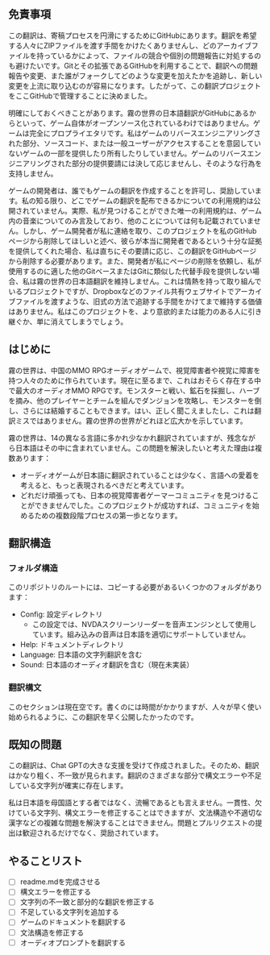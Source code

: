 ## **免責事項**

この翻訳は、寄稿プロセスを円滑にするためにGitHubにあります。翻訳を希望する人々にZIPファイルを渡す手間をかけたくありませんし、どのアーカイブファイルを持っているかによって、ファイルの競合や個別の問題報告に対処するのも避けたいです。Gitとその拡張であるGitHubを利用することで、翻訳への問題報告や変更、また誰がフォークしてどのような変更を加えたかを追跡し、新しい変更を上流に取り込むのが容易になります。したがって、この翻訳プロジェクトをここGitHubで管理することに決めました。

明確にしておくべきことがあります。霧の世界の日本語翻訳がGitHubにあるからといって、ゲーム自体がオープンソース化されているわけではありません。ゲームは完全にプロプライエタリです。私はゲームのリバースエンジニアリングされた部分、ソースコード、または一般ユーザーがアクセスすることを意図していないゲームの一部を提供したり所有したりしていません。ゲームのリバースエンジニアリングされた部分の提供要請には決して応じませんし、そのような行為を支持しません。

ゲームの開発者は、誰でもゲームの翻訳を作成することを許可し、奨励しています。私の知る限り、どこでゲームの翻訳を配布できるかについての利用規約は公開されていません。実際、私が見つけることができた唯一の利用規約は、ゲーム内の音楽についてのみ言及しており、他のことについては何も記載されていません。しかし、ゲーム開発者が私に連絡を取り、このプロジェクトを私のGitHubページから削除してほしいと述べ、彼らが本当に開発者であるという十分な証拠を提供してくれた場合、私は直ちにその要請に応じ、この翻訳をGitHubページから削除する必要があります。また、開発者が私にページの削除を依頼し、私が使用するのに適した他のGitベースまたはGitに類似した代替手段を提供しない場合、私は霧の世界の日本語翻訳を維持しません。これは情熱を持って取り組んでいるプロジェクトですが、Dropboxなどのファイル共有ウェブサイトでアーカイブファイルを渡すような、旧式の方法で追跡する手間をかけてまで維持する価値はありません。私はこのプロジェクトを、より意欲的または能力のある人に引き継ぐか、単に消えてしまうでしょう。

## はじめに

霧の世界は、中国のMMO RPGオーディオゲームで、視覚障害者や視覚に障害を持つ人々のために作られています。現在に至るまで、これはおそらく存在する中で最大のオーディオMMO RPGです。モンスターと戦い、鉱石を採掘し、ハーブを摘み、他のプレイヤーとチームを組んでダンジョンを攻略し、モンスターを倒し、さらには結婚することもできます。はい、正しく聞こえましたし、これは翻訳ミスではありません。霧の世界の世界がどれほど広大かを示しています。

霧の世界は、14の異なる言語に多かれ少なかれ翻訳されていますが、残念ながら日本語はその中に含まれていません。この問題を解決したいと考えた理由は複数あります：

- オーディオゲームが日本語に翻訳されていることは少なく、言語への愛着を考えると、もっと表現されるべきだと考えています。
- どれだけ頑張っても、日本の視覚障害者ゲーマーコミュニティを見つけることができませんでした。このプロジェクトが成功すれば、コミュニティを始めるための複数段階プロセスの第一歩となります。

## 翻訳構造

### フォルダ構造

このリポジトリのルートには、コピーする必要があるいくつかのフォルダがあります：

- Config: 設定ディレクトリ
  - この設定では、NVDAスクリーンリーダーを音声エンジンとして使用しています。組み込みの音声は日本語を適切にサポートしていません。
- Help: ドキュメントディレクトリ
- Language: 日本語の文字列翻訳を含む
- Sound: 日本語のオーディオ翻訳を含む（現在未実装）

### 翻訳構文

このセクションは現在空です。書くのには時間がかかりますが、人々が早く使い始められるように、この翻訳を早く公開したかったのです。

## 既知の問題

この翻訳は、Chat GPTの大きな支援を受けて作成されました。そのため、翻訳はかなり粗く、不一致が見られます。翻訳のさまざまな部分で構文エラーや不足している文字列が確実に存在します。

私は日本語を母国語とする者ではなく、流暢であるとも言えません。一貫性、欠けている文字列、構文エラーを修正することはできますが、文法構造や不適切な漢字などの複雑な問題を解決することはできません。問題とプルリクエストの提出は歓迎されるだけでなく、奨励されています。

## やることリスト

- [ ] readme.mdを完成させる
- [ ] 構文エラーを修正する
- [ ] 文字列の不一致と部分的な翻訳を修正する
- [ ] 不足している文字列を追加する
- [ ] ゲームのドキュメントを翻訳する
- [ ] 文法構造を修正する
- [ ] オーディオプロンプトを翻訳する
